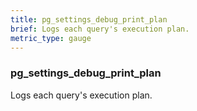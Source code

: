 ```yaml
---
title: pg_settings_debug_print_plan
brief: Logs each query's execution plan.
metric_type: gauge
---
```

### pg_settings_debug_print_plan

Logs each query's execution plan.